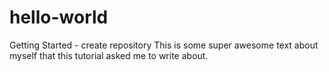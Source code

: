 # hello-world
Getting Started - create repository
This is some super awesome text about myself that this tutorial asked me to write about.
